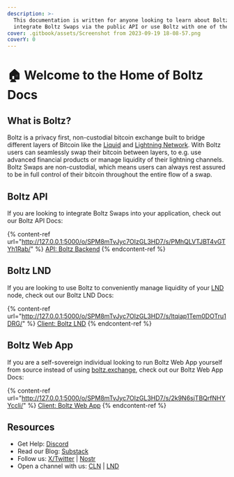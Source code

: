 ```yaml
---
description: >-
  This documentation is written for anyone looking to learn about Boltz, how to
  integrate Boltz Swaps via the public API or use Boltz with one of the clients
cover: .gitbook/assets/Screenshot from 2023-09-19 18-08-57.png
coverY: 0
---
```


# 🏠 Welcome to the Home of Boltz Docs

## What is Boltz?

Boltz is a privacy first, non-custodial bitcoin exchange built to bridge different layers of Bitcoin like the [Liquid](https://liquid.net/) and [Lightning Network](https://lightning.network/). With Boltz users can seamlessly swap their bitcoin between layers, to e.g. use advanced financial products or manage liquidity of their lightning channels. Boltz Swaps are non-custodial, which means users can always rest assured to be in full control of their bitcoin throughout the entire flow of a swap.

## Boltz API

If you are looking to integrate Boltz Swaps into your application, check out our Boltz API Docs:

{% content-ref url="http://127.0.0.1:5000/o/SPM8mTvJyc7OIzGL3HD7/s/PMhQLVTJBT4vGTYh1Rab/" %}
[API: Boltz Backend](http://127.0.0.1:5000/o/SPM8mTvJyc7OIzGL3HD7/s/PMhQLVTJBT4vGTYh1Rab/)
{% endcontent-ref %}

## Boltz LND

If you are looking to use Boltz to conveniently manage liquidity of your [LND](https://github.com/lightningnetwork/lnd) node, check out our Boltz LND Docs:

{% content-ref url="http://127.0.0.1:5000/o/SPM8mTvJyc7OIzGL3HD7/s/ltqiap1Tem0DOTru1DRG/" %}
[Client: Boltz LND](http://127.0.0.1:5000/o/SPM8mTvJyc7OIzGL3HD7/s/ltqiap1Tem0DOTru1DRG/)
{% endcontent-ref %}

## Boltz Web App

If you are a self-sovereign individual looking to run Boltz Web App yourself from source instead of using [boltz.exchange](https://boltz.exchange/), check out our Boltz Web App Docs:

{% content-ref url="http://127.0.0.1:5000/o/SPM8mTvJyc7OIzGL3HD7/s/2k9N6sjTBQrfNHYYccli/" %}
[Client: Boltz Web App](http://127.0.0.1:5000/o/SPM8mTvJyc7OIzGL3HD7/s/2k9N6sjTBQrfNHYYccli/)
{% endcontent-ref %}

## Resources

* Get Help: [Discord](https://discord.gg/QBvZGcW)
* Read our Blog: [Substack](https://blog.boltz.exchange/)
* Follow us: [X/Twitter](https://twitter.com/Boltzhq) | [Nostr](https://snort.social/p/npub1psm37hke2pmxzdzraqe3cjmqs28dv77da74pdx8mtn5a0vegtlas9q8970)
* Open a channel with us: [CLN](https://amboss.space/node/02d96eadea3d780104449aca5c93461ce67c1564e2e1d73225fa67dd3b997a6018) | [LND](https://amboss.space/node/026165850492521f4ac8abd9bd8088123446d126f648ca35e60f88177dc149ceb2)&#x20;
